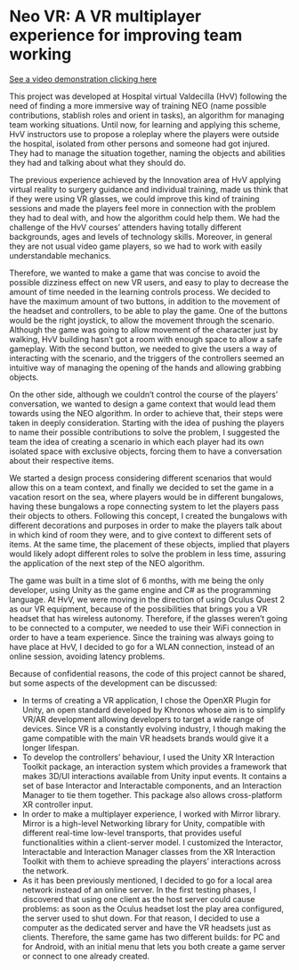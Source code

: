 # Neo VR: A VR multiplayer experience for improving team working

[See a video demonstration clicking here](https://youtu.be/fe8MAGTPMJ0)

This project was developed at Hospital virtual Valdecilla (HvV) following the need of finding a more immersive way of training NEO (name possible contributions, stablish roles and orient in tasks), an algorithm for managing team working situations. Until now, for learning and applying this scheme, HvV instructors use to propose a roleplay where the players were outside the hospital, isolated from other persons and someone had got injured. They had to manage the situation together, naming the objects and abilities they had and talking about what they should do.

The previous experience achieved by the Innovation area of HvV applying virtual reality to surgery guidance and individual training, made us think that if they were using VR glasses, we could improve this kind of training sessions and made the players feel more in connection with the problem they had to deal with, and how the algorithm could help them. We had the challenge of the HvV courses’ attenders having totally different backgrounds, ages and levels of technology skills. Moreover, in general they are not usual video game players, so we had to work with easily understandable mechanics. 

Therefore, we wanted to make a game that was concise to avoid the possible dizziness effect on new VR users, and easy to play to decrease the amount of time needed in the learning controls process. We decided to have the maximum amount of two buttons, in addition to the movement of the headset and controllers, to be able to play the game. One of the buttons would be the right joystick, to allow the movement through the scenario. Although the game was going to allow movement of the character just by walking, HvV building hasn’t got a room with enough space to allow a safe gameplay. With the second button, we needed to give the users a way of interacting with the scenario, and the triggers of the controllers seemed an intuitive way of managing the opening of the hands and allowing grabbing objects.

On the other side, although we couldn’t control the course of the players’ conversation, we wanted to design a game context that would lead them towards using the NEO algorithm. In order to achieve that, their steps were taken in deeply consideration. Starting with the idea of pushing the players to name their possible contributions to solve the problem, I suggested the team the idea of creating a scenario in which each player had its own isolated space with exclusive objects, forcing them to have a conversation about their respective items. 

We started a design process considering different scenarios that would allow this on a team context, and finally we decided to set the game in a vacation resort on the sea, where players would be in different bungalows, having these bungalows a rope connecting system to let the players pass their objects to others. Following this concept, I created the bungalows with different decorations and purposes in order to make the players talk about in which kind of room they were, and to give context to different sets of items. At the same time, the placement of these objects, implied that players would likely adopt different roles to solve the problem in less time, assuring the application of the next step of the NEO algorithm.

The game was built in a time slot of 6 months, with me being the only developer, using Unity as the game engine and C# as the programming language. At HvV, we were moving in the direction of using Oculus Quest 2 as our VR equipment, because of the possibilities that brings you a VR headset that has wireless autonomy. Therefore, if the glasses weren’t going to be connected to a computer, we needed to use their WiFi connection in order to have a team experience. Since the training was always going to have place at HvV, I decided to go for a WLAN connection, instead of an online session, avoiding latency problems.  

Because of confidential reasons, the code of this project cannot be shared, but some aspects of the development can be discussed:
- In terms of creating a VR application, I chose the OpenXR Plugin for Unity, an open standard developed by Khronos whose aim is to simplify VR/AR development allowing developers to target a wide range of devices. Since VR is a constantly evolving industry, I though making the game compatible with the main VR headsets brands would give it a longer lifespan.  
- To develop the controllers’ behaviour, I used the Unity XR Interaction Toolkit package, an interaction system which provides a framework that makes 3D/UI interactions available from Unity input events. It contains a set of base Interactor and Interactable components, and an Interaction Manager to tie them together. This package also allows cross-platform XR controller input.
- In order to make a multiplayer experience, I worked with Mirror library. Mirror is a high-level Networking library for Unity, compatible with different real-time low-level transports, that provides useful functionalities within a client-server model. I customized the Interactor, Interactable and Interaction Manager classes from the XR Interaction Toolkit with them to achieve spreading the players’ interactions across the network.
- As it has been previously mentioned, I decided to go for a local area network instead of an online server. In the first testing phases, I discovered that using one client as the host server could cause problems: as soon as the Oculus headset lost the play area configured, the server used to shut down. For that reason, I decided to use a computer as the dedicated server and have the VR headsets just as clients. Therefore, the same game has two different builds: for PC and for Android, with an initial menu that lets you both create a game server or connect to one already created.

